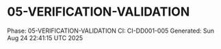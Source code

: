 # 05-VERIFICATION-VALIDATION
Phase: 05-VERIFICATION-VALIDATION
CI: CI-DD001-005
Generated: Sun Aug 24 22:41:15 UTC 2025
